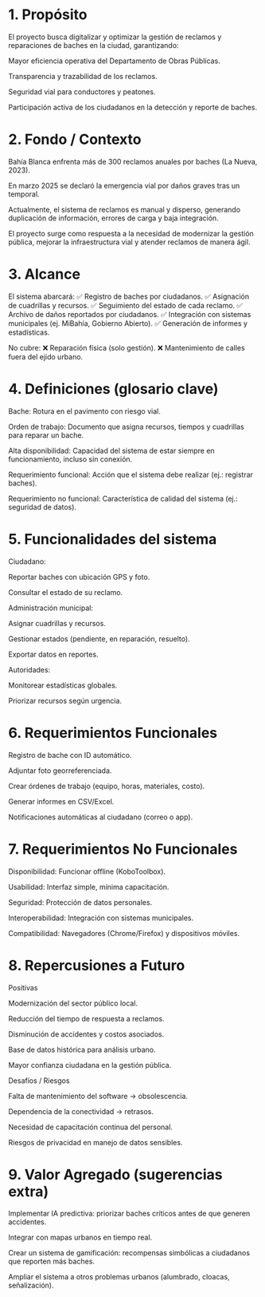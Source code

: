 # 1. Propósito

El proyecto busca digitalizar y optimizar la gestión de reclamos y reparaciones de baches en la ciudad, garantizando:

Mayor eficiencia operativa del Departamento de Obras Públicas.

Transparencia y trazabilidad de los reclamos.

Seguridad vial para conductores y peatones.

Participación activa de los ciudadanos en la detección y reporte de baches.

# 2. Fondo / Contexto

Bahía Blanca enfrenta más de 300 reclamos anuales por baches (La Nueva, 2023).

En marzo 2025 se declaró la emergencia vial por daños graves tras un temporal.

Actualmente, el sistema de reclamos es manual y disperso, generando duplicación de información, errores de carga y baja integración.

El proyecto surge como respuesta a la necesidad de modernizar la gestión pública, mejorar la infraestructura vial y atender reclamos de manera ágil.

# 3. Alcance

El sistema abarcará:
✅ Registro de baches por ciudadanos.
✅ Asignación de cuadrillas y recursos.
✅ Seguimiento del estado de cada reclamo.
✅ Archivo de daños reportados por ciudadanos.
✅ Integración con sistemas municipales (ej. MiBahía, Gobierno Abierto).
✅ Generación de informes y estadísticas.

No cubre:
❌ Reparación física (solo gestión).
❌ Mantenimiento de calles fuera del ejido urbano.

# 4. Definiciones (glosario clave)

Bache: Rotura en el pavimento con riesgo vial.

Orden de trabajo: Documento que asigna recursos, tiempos y cuadrillas para reparar un bache.

Alta disponibilidad: Capacidad del sistema de estar siempre en funcionamiento, incluso sin conexión.

Requerimiento funcional: Acción que el sistema debe realizar (ej.: registrar baches).

Requerimiento no funcional: Característica de calidad del sistema (ej.: seguridad de datos).

# 5. Funcionalidades del sistema

Ciudadano:

Reportar baches con ubicación GPS y foto.

Consultar el estado de su reclamo.

Administración municipal:

Asignar cuadrillas y recursos.

Gestionar estados (pendiente, en reparación, resuelto).

Exportar datos en reportes.

Autoridades:

Monitorear estadísticas globales.

Priorizar recursos según urgencia.

# 6. Requerimientos Funcionales

Registro de bache con ID automático.

Adjuntar foto georreferenciada.

Crear órdenes de trabajo (equipo, horas, materiales, costo).

Generar informes en CSV/Excel.

Notificaciones automáticas al ciudadano (correo o app).

# 7. Requerimientos No Funcionales

Disponibilidad: Funcionar offline (KoboToolbox).

Usabilidad: Interfaz simple, mínima capacitación.

Seguridad: Protección de datos personales.

Interoperabilidad: Integración con sistemas municipales.

Compatibilidad: Navegadores (Chrome/Firefox) y dispositivos móviles.

# 8. Repercusiones a Futuro

Positivas

Modernización del sector público local.

Reducción del tiempo de respuesta a reclamos.

Disminución de accidentes y costos asociados.

Base de datos histórica para análisis urbano.

Mayor confianza ciudadana en la gestión pública.

Desafíos / Riesgos

Falta de mantenimiento del software → obsolescencia.

Dependencia de la conectividad → retrasos.

Necesidad de capacitación continua del personal.

Riesgos de privacidad en manejo de datos sensibles.

# 9. Valor Agregado (sugerencias extra)

Implementar IA predictiva: priorizar baches críticos antes de que generen accidentes.

Integrar con mapas urbanos en tiempo real.

Crear un sistema de gamificación: recompensas simbólicas a ciudadanos que reporten más baches.

Ampliar el sistema a otros problemas urbanos (alumbrado, cloacas, señalización).
